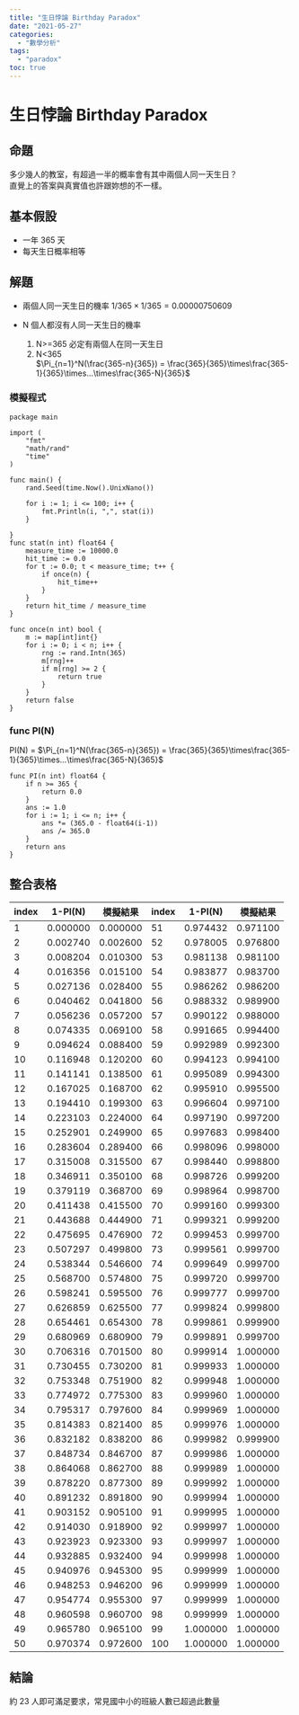 ```yaml
---
title: "生日悖論 Birthday Paradox"
date: "2021-05-27"
categories:
  - "數學分析"
tags:
  - "paradox"
toc: true
---
```


# 生日悖論 Birthday Paradox

## 命題

多少幾人的教室，有超過一半的概率會有其中兩個人同一天生日？  
直覺上的答案與真實值也許跟妳想的不一樣。

## 基本假設

- 一年 365 天
- 每天生日概率相等

## 解題

- 兩個人同一天生日的機率 $1/365 \times 1/365 = 0.00000750609$

- N 個人都沒有人同一天生日的機率
  1. N>=365 必定有兩個人在同一天生日
  2. N<365  
     $\Pi_{n=1}^N(\frac{365-n}{365}) = \frac{365}{365}\times\frac{365-1}{365}\times...\times\frac{365-N}{365}$

<!--more-->

### 模擬程式

```golang
package main

import (
	"fmt"
	"math/rand"
	"time"
)

func main() {
	rand.Seed(time.Now().UnixNano())

	for i := 1; i <= 100; i++ {
		fmt.Println(i, ",", stat(i))
	}

}
func stat(n int) float64 {
	measure_time := 10000.0
	hit_time := 0.0
	for t := 0.0; t < measure_time; t++ {
		if once(n) {
			hit_time++
		}
	}
	return hit_time / measure_time
}

func once(n int) bool {
	m := map[int]int{}
	for i := 0; i < n; i++ {
		rng := rand.Intn(365)
		m[rng]++
		if m[rng] >= 2 {
			return true
		}
	}
	return false
}

```

### func PI(N)

PI(N) =
$\Pi_{n=1}^N(\frac{365-n}{365}) = \frac{365}{365}\times\frac{365-1}{365}\times...\times\frac{365-N}{365}$

```golang
func PI(n int) float64 {
	if n >= 365 {
		return 0.0
	}
	ans := 1.0
	for i := 1; i <= n; i++ {
		ans *= (365.0 - float64(i-1))
		ans /= 365.0
	}
	return ans
}
```

## 整合表格

| index | 1-PI(N)  | 模擬結果 | index | 1-PI(N)  | 模擬結果 |
| ----- | -------- | -------- | ----- | -------- | -------- |
| 1     | 0.000000 | 0.000000 | 51    | 0.974432 | 0.971100 |
| 2     | 0.002740 | 0.002600 | 52    | 0.978005 | 0.976800 |
| 3     | 0.008204 | 0.010300 | 53    | 0.981138 | 0.981100 |
| 4     | 0.016356 | 0.015100 | 54    | 0.983877 | 0.983700 |
| 5     | 0.027136 | 0.028400 | 55    | 0.986262 | 0.986200 |
| 6     | 0.040462 | 0.041800 | 56    | 0.988332 | 0.989900 |
| 7     | 0.056236 | 0.057200 | 57    | 0.990122 | 0.988000 |
| 8     | 0.074335 | 0.069100 | 58    | 0.991665 | 0.994400 |
| 9     | 0.094624 | 0.088400 | 59    | 0.992989 | 0.992300 |
| 10    | 0.116948 | 0.120200 | 60    | 0.994123 | 0.994100 |
| 11    | 0.141141 | 0.138500 | 61    | 0.995089 | 0.994300 |
| 12    | 0.167025 | 0.168700 | 62    | 0.995910 | 0.995500 |
| 13    | 0.194410 | 0.199300 | 63    | 0.996604 | 0.997100 |
| 14    | 0.223103 | 0.224000 | 64    | 0.997190 | 0.997200 |
| 15    | 0.252901 | 0.249900 | 65    | 0.997683 | 0.998400 |
| 16    | 0.283604 | 0.289400 | 66    | 0.998096 | 0.998000 |
| 17    | 0.315008 | 0.315500 | 67    | 0.998440 | 0.998800 |
| 18    | 0.346911 | 0.350100 | 68    | 0.998726 | 0.999200 |
| 19    | 0.379119 | 0.368700 | 69    | 0.998964 | 0.998700 |
| 20    | 0.411438 | 0.415500 | 70    | 0.999160 | 0.999300 |
| 21    | 0.443688 | 0.444900 | 71    | 0.999321 | 0.999200 |
| 22    | 0.475695 | 0.476900 | 72    | 0.999453 | 0.999700 |
| 23    | 0.507297 | 0.499800 | 73    | 0.999561 | 0.999700 |
| 24    | 0.538344 | 0.546600 | 74    | 0.999649 | 0.999700 |
| 25    | 0.568700 | 0.574800 | 75    | 0.999720 | 0.999700 |
| 26    | 0.598241 | 0.595500 | 76    | 0.999777 | 0.999700 |
| 27    | 0.626859 | 0.625500 | 77    | 0.999824 | 0.999800 |
| 28    | 0.654461 | 0.654300 | 78    | 0.999861 | 0.999900 |
| 29    | 0.680969 | 0.680900 | 79    | 0.999891 | 0.999700 |
| 30    | 0.706316 | 0.701500 | 80    | 0.999914 | 1.000000 |
| 31    | 0.730455 | 0.730200 | 81    | 0.999933 | 1.000000 |
| 32    | 0.753348 | 0.751900 | 82    | 0.999948 | 1.000000 |
| 33    | 0.774972 | 0.775300 | 83    | 0.999960 | 1.000000 |
| 34    | 0.795317 | 0.797600 | 84    | 0.999969 | 1.000000 |
| 35    | 0.814383 | 0.821400 | 85    | 0.999976 | 1.000000 |
| 36    | 0.832182 | 0.838200 | 86    | 0.999982 | 0.999900 |
| 37    | 0.848734 | 0.846700 | 87    | 0.999986 | 1.000000 |
| 38    | 0.864068 | 0.862700 | 88    | 0.999989 | 1.000000 |
| 39    | 0.878220 | 0.877300 | 89    | 0.999992 | 1.000000 |
| 40    | 0.891232 | 0.891800 | 90    | 0.999994 | 1.000000 |
| 41    | 0.903152 | 0.905100 | 91    | 0.999995 | 1.000000 |
| 42    | 0.914030 | 0.918900 | 92    | 0.999997 | 1.000000 |
| 43    | 0.923923 | 0.923300 | 93    | 0.999997 | 1.000000 |
| 44    | 0.932885 | 0.932400 | 94    | 0.999998 | 1.000000 |
| 45    | 0.940976 | 0.945300 | 95    | 0.999999 | 1.000000 |
| 46    | 0.948253 | 0.946200 | 96    | 0.999999 | 1.000000 |
| 47    | 0.954774 | 0.955300 | 97    | 0.999999 | 1.000000 |
| 48    | 0.960598 | 0.960700 | 98    | 0.999999 | 1.000000 |
| 49    | 0.965780 | 0.965100 | 99    | 1.000000 | 1.000000 |
| 50    | 0.970374 | 0.972600 | 100   | 1.000000 | 1.000000 |

## 結論

約 23 人即可滿足要求，常見國中小的班級人數已超過此數量
